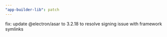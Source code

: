 ```yaml
---
"app-builder-lib": patch
---
```


fix: update @electron/asar to 3.2.18 to resolve signing issue with framework symlinks

